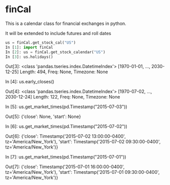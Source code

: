 finCal
===============

This is a calendar class for financial exchanges in python.

It will be extended to include futures and roll dates 

```python
us = finCal.get_stock_cal("US")
In [1]: import finCal
In [2]: us = finCal.get_stock_calendar("US")
In [3]: us.holidays()
```
Out[3]: 
<class 'pandas.tseries.index.DatetimeIndex'>
[1970-01-01, ..., 2030-12-25]
Length: 494, Freq: None, Timezone: None

In [4]: us.early_closes()

Out[4]: 
<class 'pandas.tseries.index.DatetimeIndex'>
[1970-07-02, ..., 2030-12-24]
Length: 122, Freq: None, Timezone: None


In [5]: us.get_market_times(pd.Timestamp("2015-07-03"))

Out[5]: {'close': None, 'start': None}


In [6]: us.get_market_times(pd.Timestamp("2015-07-02"))

Out[6]: 
{'close': Timestamp('2015-07-02 13:00:00-0400', tz='America/New_York'),
 'start': Timestamp('2015-07-02 09:30:00-0400', tz='America/New_York')}

In [7]: us.get_market_times(pd.Timestamp("2015-07-01"))

Out[7]: 
{'close': Timestamp('2015-07-01 16:00:00-0400', tz='America/New_York'),
 'start': Timestamp('2015-07-01 09:30:00-0400', tz='America/New_York')}

